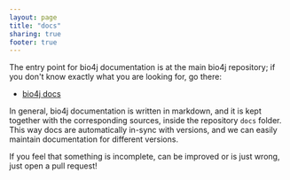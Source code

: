 ```yaml
---
layout: page
title: "docs"
sharing: true
footer: true
---
```


The entry point for bio4j documentation is at the main bio4j repository; if you don't know exactly what you are looking for, go there:

- [bio4j docs](https://github.com/bio4j/bio4j/)

In general, bio4j documentation is written in markdown, and it is kept together with the corresponding sources, inside the repository `docs` folder. This way docs are automatically in-sync with versions, and we can easily maintain documentation for different versions.

If you feel that something is incomplete, can be improved or is just wrong, just open a pull request!
